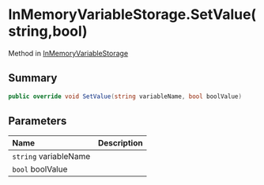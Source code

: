 # InMemoryVariableStorage.SetValue(string,bool)

Method in [InMemoryVariableStorage](/docs/api/csharp/yarn.unity.inmemoryvariablestorage.md)

## Summary



```csharp
public override void SetValue(string variableName, bool boolValue)
```

## Parameters

|Name|Description|
|:---|:---|
|`string` variableName||
|`bool` boolValue||

